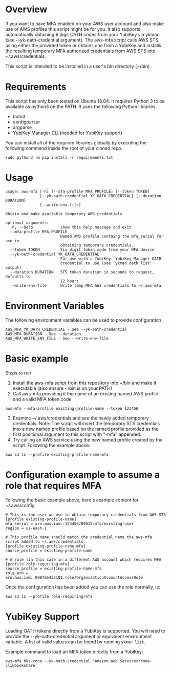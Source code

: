 # Overview 
If you want to have MFA enabled on your AWS user account and also make use of AWS profiles this script might be for you. It also supports automatically obtaining 6 digit OATH codes from your YubiKey via ykman (see --yk-oath-credential argument). The aws-mfa script calls AWS STS using either the provided token or obtains one from a YubiKey and installs the resulting temporary MFA authorized credentials from AWS STS into ~/.aws/credentials. 

This script is intended to be installed in a user's bin directory (~/bin).

# Requirements
This script has only been tested on Ubuntu 18.04. It requires Python 3 to be available as python3 on the PATH. It uses the following Python libraries.
- boto3
- configparser
- argparse
- [YubiKey Manager CLI](https://github.com/Yubico/yubikey-manager) (needed for YubiKey support)

You can install all of the required libraries globally by executing the following command inside the root of your cloned repo.
```
sudo python3 -m pip install -r requirements.txt
```

# Usage
```
usage: aws-mfa [-h] [--mfa-profile MFA_PROFILE] [--token TOKEN]
               [--yk-oath-credential YK_OATH_CREDENTIAL] [--duration DURATION]
               [--write-env-file]

Obtain and make available temporary AWS credentials

optional arguments:
  -h, --help            show this help message and exit
  --mfa-profile MFA_PROFILE
                        Named AWS profile containg the mfa_serial for use in
                        obtaining temporary credentials.
  --token TOKEN         Six digit token code from your MFA device
  --yk-oath-credential YK_OATH_CREDENTIAL
                        For use with a YubiKey. YubiKey Manager OATH
                        credential to use (see 'ykman oath list' output)
  --duration DURATION   STS token duration in seconds to request, defaults to
                        12 hours
  --write-env-file      Write temp MFA AWS credentials to ~/.aws-mfa
```

# Environment Variables
The following environment variables can be used to provide configuration
```
AWS_MFA_YK_OATH_CREDENTIAL - See --yk-oath-credential
AWS_MFA_DURATION - See --duration
AWS_MFA_WRITE_ENV_FILE - See --write-env-file
```

# Basic example
Steps to run
1. Install the aws-mfa script from this repository into ~/bin and make it executable (also ensure ~/bin is on your PATH)
2. Call aws-mfa providing it the name of an existing named AWS profile and a valid MFA token code
```
aws-mfa --mfa-profile existing-profile-name --token 123456 
```
3. Examine ~/.aws/credentials and see the newly added temporary credentials. Note: The script will insert the temporary STS credentials into a new named profile based on the named profile provided as the first positional argument to this script with "-mfa" appended. 
4. Try calling an AWS service using the new named profile created by the script. Following the example above:
```
aws s3 ls --profile existing-profile-name-mfa
```

# Configuration example to assume a role that requires MFA 
Following the basic example above, here's example content for ~/.aws/config
```
# This is the user we use to obtain temporary credentials from AWS STS
[profile existing-profile-name]
mfa_serial = arn:aws:iam::123456789012:mfa/existing-user
region = us-east-1

# This profile name should match the credential name the aws-mfa script added to ~/.aws/credentials
[profile existing-profile-name-mfa]
source_profile = existing-profile-name 

# A role (in this case in a different AWS account which requires MFA
[profile role-requiring-mfa]
source_profile = existing-profile-name-mfa 
role_arn = arn:aws:iam::098765432101:role/OrganizationAccountAccessRole
```

Once the configuration has been added you can use the role normally, ie:
```
aws s3 ls --profile role-requiring-mfa
```

# YubiKey Support
Loading OATH tokens directly from a YubiKey is supported. You will need to provide the --yk-oath-credential argument or equivalent environment variable.
A list of valid values can be found by running `ykman list`.

Example command to load an MFA token directly from a YubiKey:
```
aws-mfa bks-rone --yk-oath-credential "Amazon Web Services:rone-cli@bookshare
```